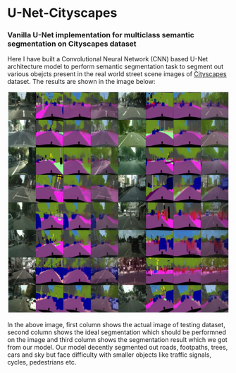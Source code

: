 # U-Net-Cityscapes

### Vanilla U-Net implementation for multiclass semantic segmentation on Cityscapes dataset 

Here I have built a Convolutional Neural Network (CNN) based U-Net architecture model to perform semantic segmentation task to segment out various obejcts present in the real world street scene images of [Cityscapes](https://www.kaggle.com/dansbecker/cityscapes-image-pairs) dataset. The results are shown in the image below:

![](download.png)

In the above image, first column shows the actual image of testing dataset, second column shows the ideal segmentation which should be performned on the image and third column shows the segmentation result which we got from our model. Our model decently segmented out roads, footpaths, trees, cars and sky but face difficulty with smaller objects like traffic signals, cycles, pedestrians etc. 
